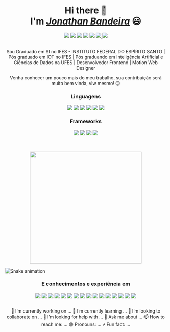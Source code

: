 <div>
  <h1 align="center">Hi there 👋 <br> I'm <a href="https://www.linkedin.com/in/jonathan-bandeira-07b145143/"><i>Jonathan Bandeira</i></a> 😃️</h1>
  <div align="center">
    <a href="https://www.instagram.com/ojonathanbandeira/" target="_blank"><img src="https://img.shields.io/badge/-Instagram-%23E4405F?style=for-the-badge&logo=instagram&logoColor=white" target="_blank"></a>
  <a href="https://www.facebook.com/flagnar" target="_blank"><img src="https://img.shields.io/badge/Facebook-1877F2?style=for-the-badge&logo=facebook&logoColor=white" target="_blank"></a>
  <a href="https://www.behance.net/flagnar" target="_blank"><img src="https://img.shields.io/badge/-Behance-blue?style=for-the-badge&logo=behance&logoColor=white" target="_blank"></a>
    <a href="https://www.instagram.com/flagnarweb/" target="_blank"><img src="https://img.shields.io/badge/-Instagram-%23E4405F?style=for-the-badge&logo=instagram&logoColor=white" target="_blank"></a>
  <a href="https://t.me/jonathanbandeiraa"><img src="https://img.shields.io/badge/Telegram-2CA5E0?style=for-the-badge&logo=telegram&logoColor=white" target="_blank"></a>
  <a href="mailto:jonatanbandeira21@gmail.com"><img src="https://img.shields.io/badge/Gmail-D14836?style=for-the-badge&logo=gmail&logoColor=white" target="_blank">
  <a href="https://wa.link/blwxvi"><img src="https://img.shields.io/badge/WhatsApp-25D366?style=for-the-badge&logo=whatsapp&logoColor=white" target="_blank">
  </a> 
    <br><br>
    <div align="center">
  <p>Sou Graduado em SI no IFES - INSTITUTO FEDERAL DO ESPÍRITO SANTO | Pós graduado em IOT no IFES | Pós graduando em Inteligência Artificial e Ciências de Dados na UFES | Desenvolvedor Frontend | Motion Web Designer</p>
</div>
  </a>
  <p align="center">Venha conhecer um pouco mais do meu trabalho, sua contribuição será muito bem vinda, vlw mesmo! 😉️</p>
</div>
<div align="center">
  <h3>Linguagens</h3>
      <img src="https://img.shields.io/badge/HTML5-E34F26?style=for-the-badge&logo=html5&logoColor=white">
      <img src="https://img.shields.io/badge/CSS3-1572B6?style=for-the-badge&logo=css3&logoColor=white">
      <img src="https://img.shields.io/badge/Python-3776AB?style=for-the-badge&logo=python&logoColor=white">
      <img src="https://img.shields.io/badge/JavaScript-323330?style=for-the-badge&logo=javascript&logoColor=F7DF1E">
      <img src="https://img.shields.io/badge/Java-ED8B00?style=for-the-badge&logo=java&logoColor=white">
      <img src="https://img.shields.io/badge/C-00599C?style=for-the-badge&logo=c&logoColor=white">
 </div>
<div align="center">
  <h3>Frameworks</h3>
       <img src="https://img.shields.io/badge/Bootstrap-563D7C?style=for-the-badge&logo=bootstrap&logoColor=white">
       <img src="https://img.shields.io/badge/Vue.js-35495E?style=for-the-badge&logo=vue.js&logoColor=4FC08D">
       <img src="https://img.shields.io/badge/React-20232A?style=for-the-badge&logo=react&logoColor=61DAFB">
       <img src="https://img.shields.io/badge/react_native-%2320232a.svg?style=for-the-badge&logo=react&logoColor=%2361DAFB">
 </div>
 <br><br>
  
 <p align="center">
  <a href="#"><img src="https://github-readme-stats.vercel.app/api?username=jonathanbandeira&show_icons=true&count_private=true&theme=dark" width="350"></a>
</p>
    
  ![Snake animation](https://github.com/danielbped/danielbped/blob/output/github-contribution-grid-snake.svg)
  
 
</div>

<div align="center" valign="top">
    <h3>E conhecimentos e experiência em</h3>
      <img align="center" src="https://aleen42.github.io/badges/src/behance.svg">
      <img align="center"src="https://aleen42.github.io/badges/src/photoshop.svg">
      <img align="center" src="https://aleen42.github.io/badges/src/illustrator.svg">
      <img align="center" src="https://aleen42.github.io/badges/src/after_effects.svg">
      <img align="center" src="https://aleen42.github.io/badges/src/premiere.svg">
      <img align="center" src="https://img.shields.io/badge/Wordpress-21759B?style=for-the-badge&logo=wordpress&logoColor=white">
      <img align="center" src="https://img.shields.io/badge/Canva-%2300C4CC.svg?&style=for-the-badge&logo=Canva&logoColor=white">
      <img align="center" src="https://img.shields.io/badge/Figma-F24E1E?style=for-the-badge&logo=figma&logoColor=white">
      <img align="center" src="https://img.shields.io/badge/gimp-5C5543?style=for-the-badge&logo=gimp&logoColor=white">
      <img align="center" src="https://img.shields.io/badge/Inkscape-000000?style=for-the-badge&logo=Inkscape&logoColor=white">
      <img align="center" src="https://img.shields.io/badge/Visual_Studio-5C2D91?style=for-the-badge&logo=visual%20studio&logoColor=white">
      <img align="center" src="https://img.shields.io/badge/sublime_text-%23575757.svg?&style=for-the-badge&logo=sublime-text&logoColor=important">
      <img align="center" src="https://img.shields.io/badge/Notion-000000?style=for-the-badge&logo=notion&logoColor=white">
      <img align="center" src="https://img.shields.io/badge/Trello-0052CC?style=for-the-badge&logo=trello&logoColor=white">
      <img align="center" src="https://img.shields.io/badge/Duolingo-58CC02?style=for-the-badge&logo=Duolingo&logoColor=white">
      <img align="center" src="https://img.shields.io/badge/GIT-E44C30?style=for-the-badge&logo=git&logoColor=white">
  <br><br>
<div align="center">

  
🔭 I’m currently working on ...
🌱 I’m currently learning ...
👯 I’m looking to collaborate on ...
🤔 I’m looking for help with ...
💬 Ask me about ...
📫 How to reach me: ...
😄 Pronouns: ...
⚡ Fun fact: ...










